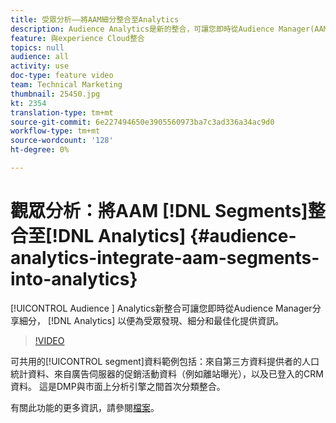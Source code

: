 ```yaml
---
title: 受眾分析——將AAM細分整合至Analytics
description: Audience Analytics是新的整合，可讓您即時從Audience Manager(AAM)與Analytics(AA)共用區段，以通知受眾發現、細分和最佳化。
feature: 與experience Cloud整合
topics: null
audience: all
activity: use
doc-type: feature video
team: Technical Marketing
thumbnail: 25450.jpg
kt: 2354
translation-type: tm+mt
source-git-commit: 6e227494650e3905560973ba7c3ad336a34ac9d0
workflow-type: tm+mt
source-wordcount: '128'
ht-degree: 0%

---
```



# 觀眾分析：將AAM [!DNL Segments]整合至[!DNL Analytics] {#audience-analytics-integrate-aam-segments-into-analytics}

[!UICONTROL Audience ] Analytics新整合可讓您即時從Audience Manager分享細分， [!DNL Analytics] 以便為受眾發現、細分和最佳化提供資訊。

>[!VIDEO](https://video.tv.adobe.com/v/25450/?quality=12)

可共用的[!UICONTROL segment]資料範例包括：來自第三方資料提供者的人口統計資料、來自廣告伺服器的促銷活動資料（例如離站曝光），以及已登入的CRM資料。 這是DMP與市面上分析引擎之間首次分類整合。

有關此功能的更多資訊，請參閱[檔案](https://marketing.adobe.com/resources/help/en_US/analytics/audiences/)。
